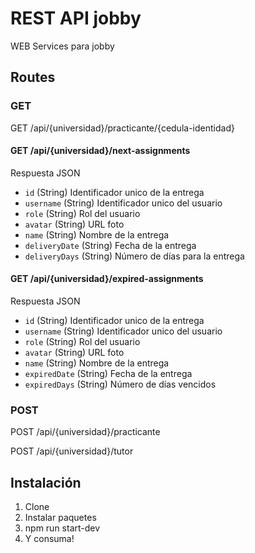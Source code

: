 # REST API jobby

WEB Services para jobby

## Routes
### GET

GET /api/{universidad}/practicante/{cedula-identidad}

#### GET /api/{universidad}/next-assignments

Respuesta JSON

* `id` (String) Identificador unico de la entrega
* `username` (String) Identificador unico del usuario
* `role` (String) Rol del usuario
* `avatar` (String) URL foto
* `name` (String) Nombre de la entrega
* `deliveryDate` (String) Fecha de la entrega
* `deliveryDays` (String) Número de días para la entrega

#### GET /api/{universidad}/expired-assignments

Respuesta JSON

* `id` (String) Identificador unico de la entrega
* `username` (String) Identificador unico del usuario
* `role` (String) Rol del usuario
* `avatar` (String) URL foto
* `name` (String) Nombre de la entrega
* `expiredDate` (String) Fecha de la entrega
* `expiredDays` (String) Número de días vencidos


### POST
POST /api/{universidad}/practicante

POST /api/{universidad}/tutor

## Instalación

1. Clone
2. Instalar paquetes
3. npm run start-dev
4. Y consuma!
